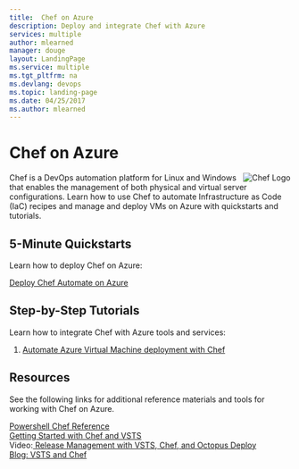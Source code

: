 ```yaml
---
title:  Chef on Azure
description: Deploy and integrate Chef with Azure 
services: multiple
author: mlearned
manager: douge
layout: LandingPage
ms.service: multiple
ms.tgt_pltfrm: na
ms.devlang: devops
ms.topic: landing-page
ms.date: 04/25/2017
ms.author: mlearned
---
```

<div class="content">
   <h1>Chef on Azure</h1>
    <div class="introHolder" style="justify-content: space-between;">
        <div class="intro" style="min-width: 200px">
        <img src="media/chef.png" alt="Chef Logo" align="right">
			Chef is a DevOps automation platform for Linux and Windows that enables the management of both physical and virtual server configurations. Learn how to use Chef to automate Infrastructure as Code (IaC) recipes and manage and deploy VMs on Azure with quickstarts and tutorials.          
        </div>
    	</div>
<h2>5-Minute Quickstarts</h2>
<p>Learn how to deploy Chef on Azure:</p> 
  <a href="https://azuremarketplace.microsoft.com/en-us/marketplace/apps/chef-software.chef-automate?tab=Overview">Deploy Chef Automate on Azure</a><br/>
<h2>Step-by-Step Tutorials</h2>
<p>Learn how to integrate Chef with Azure tools and services:</p> 
<ol>
<li><a href="/azure/virtual-machines/windows/chef-automation">Automate Azure Virtual Machine deployment with Chef</a></li>
</ol>
<h2>Resources</h2>
See the following links for additional reference materials and tools for working with Chef on Azure.
<p>
  <a href="https://docs.microsoft.com/en-us/powershell/module/azure/get-azurevmchefextension?view=azuresmps-4.0.0">Powershell Chef Reference</a><br/>
  <a href="https://github.com/chef-partners/vsts-chef/wiki/Getting-Started">Getting Started with Chef and VSTS</a><br/>
  Video:<a href="https://channel9.msdn.com/Events/TechDaysOnline/UK-TechDays-Online-2016/Release-Management-with-VSTS--integration-with-Azure--Chef-Deployment"> Release Management with VSTS, Chef, and Octopus Deploy</a><br/>
  <a href="https://blog.chef.io/2017/05/10/integrate-chef-into-your-build-and-release-pipelines-with-microsoft-visual-studio-team-services/">Blog:  VSTS and Chef</a>
</div>
